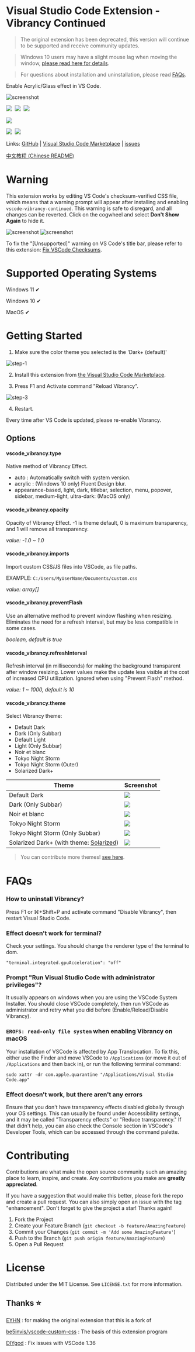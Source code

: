 # Visual Studio Code Extension - Vibrancy Continued

> The original extension has been deprecated, this version will continue to be supported and receive community updates.

> Windows 10 users may have a slight mouse lag when moving the window, [please read here for details](https://github.com/EYHN/vscode-vibrancy/discussions/80).

> For questions about installation and uninstallation, please read [FAQs](#FAQs).

Enable Acrylic/Glass effect in VS Code.

![screenshot](./screenshot.png)

[![](https://vsmarketplacebadges.dev/version/illixion.vscode-vibrancy-continued.png)](https://marketplace.visualstudio.com/items?itemName=illixion.vscode-vibrancy-continued)&nbsp;
[![](https://vsmarketplacebadges.dev/rating-star/illixion.vscode-vibrancy-continued.png)](https://marketplace.visualstudio.com/items?itemName=illixion.vscode-vibrancy-continued)&nbsp;
[![](https://vsmarketplacebadges.dev/installs-short/illixion.vscode-vibrancy-continued.png)](https://marketplace.visualstudio.com/items?itemName=illixion.vscode-vibrancy-continued)

![](https://img.shields.io/badge/Vistual%20Studio%20Code%20v1.70.2-Tested%20%E2%9C%94%EF%B8%8F-brightgreen?logo=Visual-Studio-Code&logoColor=ffffff)

[![](https://img.shields.io/github/stars/illixion/vscode-vibrancy-continued.svg?style=social)](https://github.com/illixion/vscode-vibrancy-continued)&nbsp;
[![](https://img.shields.io/github/watchers/illixion/vscode-vibrancy-continued.svg?style=social)](https://github.com/illixion/vscode-vibrancy-continued)

Links: [GitHub](https://github.com/illixion/vscode-vibrancy-continued) | [Visual Studio Code Marketplace](https://marketplace.visualstudio.com/items?itemName=illixion.vscode-vibrancy-continued) | [issues](https://github.com/illixion/vscode-vibrancy-continued/issues)

[中文教程 (Chinese README)](https://eyhn.in/vscode-vibrancy/)

# Warning

This extension works by editing VS Code's checksum-verified CSS file, which means that a warning prompt will appear after installing and enabling `vscode-vibrancy-continued`. This warning is safe to disregard, and all changes can be reverted. Click on the cogwheel and select **Don't Show Again** to hide it.

![screenshot](./warn.png)
![screenshot](./warnfix.png)

To fix the "[Unsupported]" warning on VS Code's title bar, please refer to this extension: [Fix VSCode Checksums](https://marketplace.visualstudio.com/items?itemName=lehni.vscode-fix-checksums).

# Supported Operating Systems

Windows 11 ✔

Windows 10 ✔

MacOS ✔

# Getting Started

1. Make sure the color theme you selected is the 'Dark+ (default)'

![step-1](./step-1.png)

2. Install this extension from [the Visual Studio Code Marketplace](https://marketplace.visualstudio.com/items?itemName=illixion.vscode-vibrancy-continued).

3. Press F1 and Activate command "Reload Vibrancy".

![step-3](./step-3.png)

4. Restart.

Every time after VS Code is updated, please re-enable Vibrancy.

## Options

#### vscode_vibrancy.type

Native method of Vibrancy Effect.

* auto : Automatically switch with system version.
* acrylic : (Windows 10 only) Fluent Design blur.
* appearance-based, light, dark, titlebar, selection, menu, popover, sidebar, medium-light, ultra-dark: (MacOS only)

#### vscode_vibrancy.opacity

Opacity of Vibrancy Effect. -1 is theme default, 0 is maximum transparency, and 1 will remove all transparency.

*value: -1.0 ~ 1.0*

#### vscode_vibrancy.imports

Import custom CSS/JS files into VSCode, as file paths.

EXAMPLE: `C:/Users/MyUserName/Documents/custom.css`

*value: array[]*

#### vscode_vibrancy.preventFlash

Use an alternative method to prevent window flashing when resizing. Eliminates the need for a refresh interval, but may be less compatible in some cases.

*boolean, default is true*

#### vscode_vibrancy.refreshInterval

Refresh interval (in milliseconds) for making the background transparent after window resizing. Lower values make the update less visible at the cost of increased CPU utilization. Ignored when using "Prevent Flash" method.

*value: 1 ~ 1000, default is 10*

#### vscode_vibrancy.theme

Select Vibrancy theme:

* Default Dark
* Dark (Only Subbar)
* Default Light
* Light (Only Subbar)
* Noir et blanc
* Tokyo Night Storm
* Tokyo Night Storm (Outer)
* Solarized Dark+

| Theme | Screenshot |
| ---- | ---- |
| Default Dark | ![](./theme-default.jpg) |
| Dark (Only Subbar) | ![](./theme-subbar.jpg) |
| Noir et blanc | ![](./theme-noir-et-blanc.jpg) |
| Tokyo Night Storm | ![](./theme-tokyo-night-storm.png) |
| Tokyo Night Storm (Only Subbar) | ![](./theme-tokyo-night-storm-outer.png) |
| Solarized Dark+ (with theme: [Solarized](https://marketplace.visualstudio.com/items?itemName=ryanolsonx.solarized)) | ![](./theme-solarized-dark%2B.png)

> You can contribute more themes! [see here](https://github.com/illixion/vscode-vibrancy-continued/tree/master/themes).

# FAQs

### How to uninstall Vibrancy?

Press F1 or ⌘+Shift+P and activate command "Disable Vibrancy", then restart Visual Studio Code.

### Effect doesn't work for terminal?

Check your settings. You should change the renderer type of the terminal to dom.

`"terminal.integrated.gpuAcceleration": "off"`

### Prompt "Run Visual Studio Code with administrator privileges"?

It usually appears on windows when you are using the VSCode System Installer. You should close VSCode completely, then run VSCode as administrator and retry what you did before (Enable/Reload/Disable Vibrancy).

### `EROFS: read-only file system` when enabling Vibrancy on macOS

Your installation of VSCode is affected by App Translocation. To fix this, either use the Finder and move VSCode to `/Applications` (or move it out of `/Applications` and then back in), or run the following terminal command:

```shell
sudo xattr -dr com.apple.quarantine "/Applications/Visual Studio Code.app"
```

### Effect doesn't work, but there aren't any errors

Ensure that you don't have transparency effects disabled globally through your OS settings. This can usually be found under Accessibility settings, and it may be called "Transparency effects" or "Reduce transparency." If that didn't help, you can also check the Console section in VSCode's Developer Tools, which can be accessed through the command palette.

# Contributing

Contributions are what make the open source community such an amazing place to learn, inspire, and create. Any contributions you make are **greatly appreciated**.

If you have a suggestion that would make this better, please fork the repo and create a pull request. You can also simply open an issue with the tag "enhancement".
Don't forget to give the project a star! Thanks again!

1. Fork the Project
2. Create your Feature Branch (`git checkout -b feature/AmazingFeature`)
3. Commit your Changes (`git commit -m 'Add some AmazingFeature'`)
4. Push to the Branch (`git push origin feature/AmazingFeature`)
5. Open a Pull Request

# License

Distributed under the MIT License. See `LICENSE.txt` for more information.

## Thanks ⭐

[EYHN](https://github.com/EYHN) : for making the original extension that this is a fork of

[be5invis/vscode-custom-css](https://github.com/be5invis/vscode-custom-css) : The basis of this extension program

[DIYgod](https://github.com/microsoft/vscode/issues/32257#issuecomment-509936623) : Fix issues with VSCode 1.36
